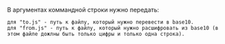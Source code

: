 В аргументах коммандной строки нужно передать:

    для "to.js" - путь к файлу, который нужно перевести в base10.
    для "from.js" - путь к файлу, который нужно расшифровать из base10 (в этом файле дожлны быть только цифры и только одна строка).
